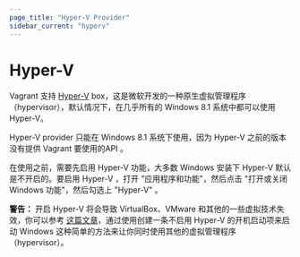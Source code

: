 ```yaml
---
page_title: "Hyper-V Provider"
sidebar_current: "hyperv"
---
```


# Hyper-V

Vagrant 支持 [Hyper-V](http://en.wikipedia.org/wiki/Hyper-V) box，这是微软开发的一种原生虚拟管理程序（hypervisor），默认情况下，在几乎所有的 Windows 8.1 系统中都可以使用 Hyper-V。

Hyper-V provider 只能在 Windows 8.1 系统下使用，因为 Hyper-V 之前的版本没有提供 Vagrant 要使用的API 。

在使用之前，需要先启用 Hyper-V 功能，大多数 Windows 安装下 Hyper-V 默认是不开启的。要启用 Hyper-V ，打开 "应用程序和功能"，然后点击 "打开或关闭 Windows 功能"，然后勾选上 "Hyper-V" 。

<div class="alert alert-block alert-warn">
<strong>警告：</strong> 开启 Hyper-V 将会导致 VirtualBox、VMware 和其他的一些虚拟技术失效，你可以参考 <a href="http://www.hanselman.com/blog/SwitchEasilyBetweenVirtualBoxAndHyperVWithABCDEditBootEntryInWindows81.aspx">这篇文章</a>，通过使用创建一条不启用 Hyper-V 的开机启动项来启动 Windows 这种简单的方法来让你同时使用其他的虚拟管理程序（hypervisor）。
</div>
